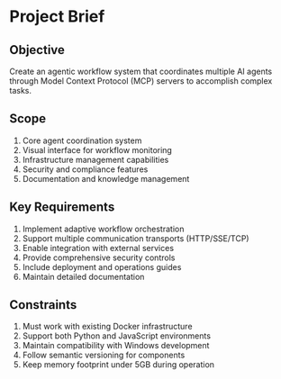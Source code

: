 # Project Brief

## Objective
Create an agentic workflow system that coordinates multiple AI agents through Model Context Protocol (MCP) servers to accomplish complex tasks.

## Scope
1. Core agent coordination system
2. Visual interface for workflow monitoring
3. Infrastructure management capabilities
4. Security and compliance features
5. Documentation and knowledge management

## Key Requirements
1. Implement adaptive workflow orchestration
2. Support multiple communication transports (HTTP/SSE/TCP)
3. Enable integration with external services
4. Provide comprehensive security controls
5. Include deployment and operations guides
6. Maintain detailed documentation

## Constraints
1. Must work with existing Docker infrastructure
2. Support both Python and JavaScript environments
3. Maintain compatibility with Windows development
4. Follow semantic versioning for components
5. Keep memory footprint under 5GB during operation
